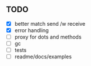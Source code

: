 ## TODO

- [x] better match send /w receive
- [x] error handling
- [ ] proxy for dots and methods
- [ ] gc
- [ ] tests
- [ ] readme/docs/examples
